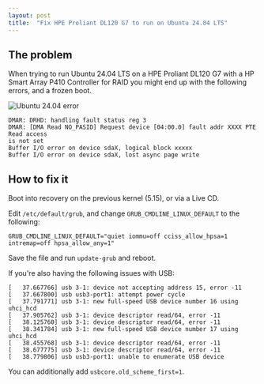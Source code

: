 ```yaml
---
layout: post
title:  "Fix HPE Proliant DL120 G7 to run on Ubuntu 24.04 LTS"
---
```


## The problem
When trying to run Ubuntu 24.04 LTS on a HPE Proliant DL120 G7 with a HP Smart Array P410 Controller for RAID
you might end up with the following errors, and a frozen boot.

![Ubuntu 24.04 error](https://blog.yeet.nu/img/2024-08-08-hpe-proliant-dl120-g7-ubuntu-24-04-fix/img-1.png)

```
DMAR: DRHD: handling fault status reg 3
DMAR: [DMA Read NO_PASID] Request device [04:00.0] fault addr XXXX PTE Read access
is not set
Buffer I/O error on device sdaX, logical block xxxxx
Buffer I/O error on device sdaX, lost async page write
```

## How to fix it
Boot into recovery on the previous kernel (5.15), or via a Live CD.

Edit `/etc/default/grub`, and change `GRUB_CMDLINE_LINUX_DEFAULT` to the following:
```
GRUB_CMDLINE_LINUX_DEFAULT="quiet iommu=off cciss_allow_hpsa=1 intremap=off hpsa_allow_any=1"
```

Save the file and run `update-grub` and reboot.


If you're also having the following issues with USB:
```
[   37.667766] usb 3-1: device not accepting address 15, error -11
[   37.667800] usb usb3-port1: attempt power cycle
[   37.791771] usb 3-1: new full-speed USB device number 16 using uhci_hcd
[   37.905762] usb 3-1: device descriptor read/64, error -11
[   38.125760] usb 3-1: device descriptor read/64, error -11
[   38.341784] usb 3-1: new full-speed USB device number 17 using uhci_hcd
[   38.455768] usb 3-1: device descriptor read/64, error -11
[   38.677775] usb 3-1: device descriptor read/64, error -11
[   38.779806] usb usb3-port1: unable to enumerate USB device
```

You can additionally add `usbcore.old_scheme_first=1`.